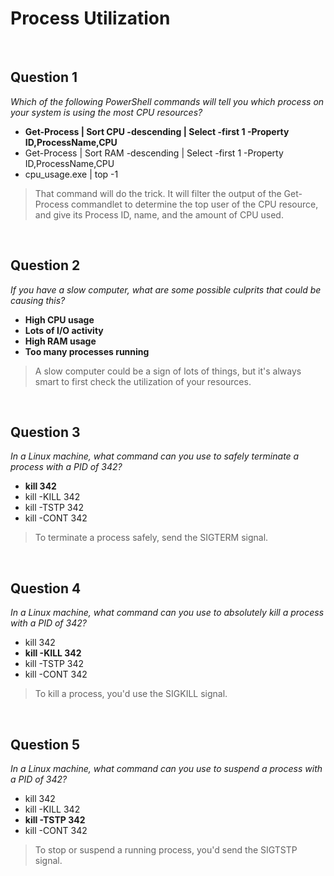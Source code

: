 # Process Utilization

<br>

## Question 1

*Which of the following PowerShell commands will tell you which process on your system is using the most CPU resources?*

* **Get-Process | Sort CPU -descending | Select -first 1 -Property ID,ProcessName,CPU**
* Get-Process | Sort RAM -descending | Select -first 1 -Property ID,ProcessName,CPU
* cpu_usage.exe | top -1

> That command will do the trick. It will filter the output of the Get-Process commandlet to determine the top user of the CPU resource, and give its Process ID, name, and the amount of CPU used.

<br>

## Question 2

*If you have a slow computer, what are some possible culprits that could be causing this?*

* **High CPU usage**
* **Lots of I/O activity**
* **High RAM usage**
* **Too many processes running**

> A slow computer could be a sign of lots of things, but it's always smart to first check the utilization of your resources.

<br>

## Question 3

*In a Linux machine, what command can you use to safely terminate a process with a PID of 342?*

* **kill 342**
* kill -KILL 342
* kill -TSTP 342
* kill -CONT 342

> To terminate a process safely, send the SIGTERM signal.

<br>

## Question 4

*In a Linux machine, what command can you use to absolutely kill a process with a PID of 342?*

* kill 342
* **kill -KILL 342**
* kill -TSTP 342
* kill -CONT 342

> To kill a process, you'd use the SIGKILL signal.

<br>

## Question 5

*In a Linux machine, what command can you use to suspend a process with a PID of 342?*

* kill 342
* kill -KILL 342
* **kill -TSTP 342**
* kill -CONT 342

> To stop or suspend a running process, you'd send the SIGTSTP signal.
